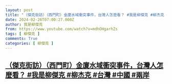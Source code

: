 ```yaml
---
layout: post
title: "（傑克街訪）（西門町）金廈水域衝突事件，台灣人怎麼看？ #我是柳傑克 #柳杰克 #台灣 #中國 #兩岸"
date: 2024-02-26T07:00:27.000Z
author: 我是柳傑克
from: https://www.youtube.com/watch?v=mdhOHgarhZs
tags: [ 柳傑克 ]
comments: True
categories: [ 柳傑克 ]
---
```

<!--1708930827000-->
[（傑克街訪）（西門町）金廈水域衝突事件，台灣人怎麼看？ #我是柳傑克 #柳杰克 #台灣 #中國 #兩岸](https://www.youtube.com/watch?v=mdhOHgarhZs)
------

<div>

</div>
